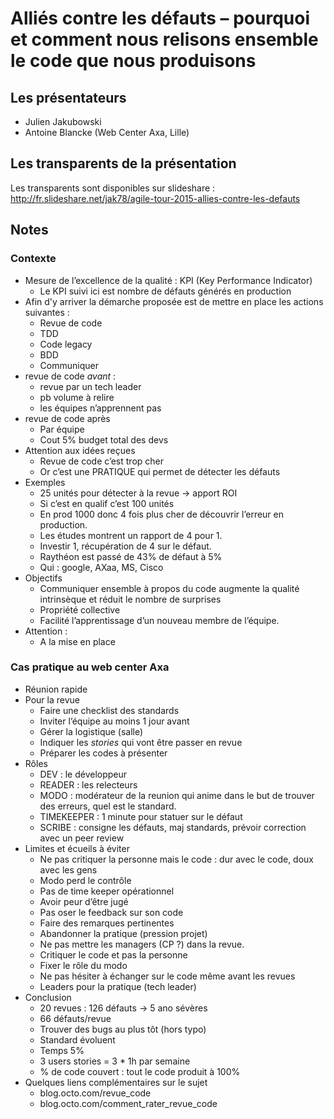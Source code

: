 # Alliés contre les défauts – pourquoi et comment nous relisons ensemble le code que nous produisons

## Les présentateurs

* Julien Jakubowski
* Antoine Blancke (Web Center Axa, Lille)

## Les transparents de la présentation

Les transparents sont disponibles sur slideshare : http://fr.slideshare.net/jak78/agile-tour-2015-allies-contre-les-defauts

## Notes

### Contexte
* Mesure de l’excellence de la qualité : KPI (Key Performance Indicator)
  - Le KPI suivi ici est nombre de défauts générés en production
* Afin d'y arriver la démarche proposée est de mettre en place les actions suivantes :
  - Revue de code
  - TDD
  - Code legacy
  - BDD
  - Communiquer
* revue de code _avant_ :
  - revue par un tech leader
  - pb volume à relire
  - les équipes n’apprennent pas
* revue de code après
  - Par équipe
  - Cout 5% budget total des devs
* Attention aux idées reçues
  - Revue de code c’est trop cher
  - Or c’est une PRATIQUE qui permet de détecter les défauts
* Exemples
  - 25 unités pour détecter à la revue -> apport ROI
  - Si c’est en qualif c’est 100 unités
  - En prod 1000 donc 4 fois plus cher de découvrir l’erreur en production.
  - Les études montrent un rapport de 4 pour 1.
  - Investir 1, récupération de 4 sur le défaut.
  - Raythéon est passé de 43% de défaut à 5%
  - Qui : google, AXaa, MS, Cisco
* Objectifs
  - Communiquer ensemble à propos du code augmente la qualité intrinsèque et réduit le nombre de surprises
  - Propriété collective
  - Facilité l’apprentissage d’un nouveau membre de l’équipe.
* Attention :
  - A la mise en place

### Cas pratique au web center Axa

* Réunion rapide
* Pour la revue
  - Faire une checklist des standards
  - Inviter l’équipe au moins 1 jour avant
  - Gérer la logistique (salle)
  - Indiquer les _stories_ qui vont être passer en revue
  - Préparer les codes à présenter
* Rôles
  - DEV : le développeur
  - READER : les relecteurs
  - MODO : modérateur de la reunion qui anime dans le but de trouver des erreurs, quel est le standard.
  - TIMEKEEPER : 1 minute pour statuer sur le défaut
  - SCRIBE : consigne les défauts, maj standards, prévoir correction avec un peer review
* Limites et écueils à éviter
  - Ne pas critiquer la personne mais le code : dur avec le code, doux avec les gens
  - Modo perd le contrôle
  - Pas de time keeper opérationnel
  - Avoir peur d’être jugé
  - Pas oser le feedback sur son code
  - Faire des remarques pertinentes
  - Abandonner la pratique (pression projet)
  - Ne pas mettre les managers (CP ?) dans la revue.
  - Critiquer le code et pas la personne
  - Fixer le rôle du modo
  - Ne pas hésiter à échanger sur le code même avant les revues
  - Leaders pour la pratique (tech leader)
* Conclusion
  - 20 revues : 126 défauts -> 5 ano sévères
  - 66 défauts/revue
  - Trouver des bugs au plus tôt (hors typo)
  - Standard évoluent
  - Temps 5%
  - 3 users stories = 3 * 1h par semaine
  - % de code couvert : tout le code produit à 100%
* Quelques liens complémentaires sur le sujet
  - blog.octo.com/revue_code
  - blog.octo.com/comment_rater_revue_code
